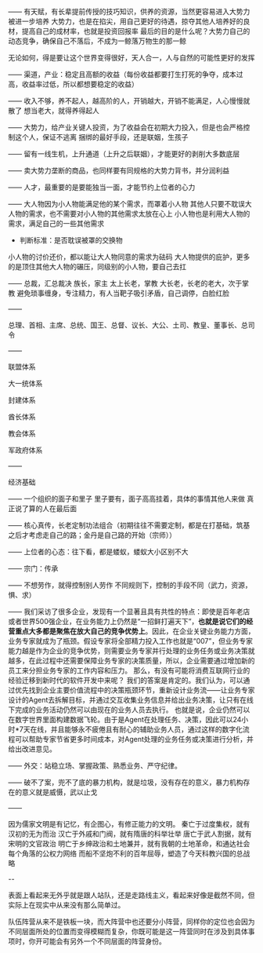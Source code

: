 ——
有天赋，有长辈提前传授的技巧知识，供养的资源，当然更容易进入大势力被进一步培养
大势力，也是在掐尖，用自己更好的待遇，掠夺其他人培养好的良材，提高自己的成材率，也就是投资回报率
最后的目的是什么呢？大势力自己的动态竞争，确保自己不落后，不成为一鲸落万物生的那一鲸

无论如何，得是要让这个世界变得很好，天人合一，人与自然的可能性更好的发挥

——
渠道，产业：稳定且高额的收益（每份收益都要打生打死的争夺，成本过高，收益率过低，所以都想要稳定的收益）

——
收入不够，养不起人，越高阶的人，开销越大，开销不能满足，人心慢慢就散了
想当老大，就得养得起人

——
大势力，给产业关键人投资，为了收益会在初期大力投入，但是也会严格控制这个人，保证不逃离
捆绑的最好手段，还是联姻，生孩子

——
留有一线生机，上升通道（上升之后联姻），才能更好的剥削大多数底层

——
卖大势力垄断的商品，也同样要有同规格的大势力背书，并分润利益

——
人才，最重要的是要能独当一面，才能节约上位者的心力

——
大人物因为小人物能满足他的某个需求，而罩着小人物
其他人只要不耽误大人物的需求，也不需要对小人物的其他需求太放在心上
小人物也是利用大人物的需求，满足自己的一些其他需求

- 判断标准：是否耽误被罩的交换物

小人物的讨价还价，都以能让大人物同意的需求为砝码
大人物提供的庇护，更多的是顶住其他大人物的碾压，同级别的小人物，要自己去扛

——
总裁，汇总裁决
族长，家主
太上长老，掌教
大长老，长老的老大，次于掌教
避免琐事缠身，专注精力，有人当靶子吸引矛盾，自己调停，白脸红脸

——

总理、首相、主席、总统、国王、总督、议长、大公、土司、教皇、董事长、总司令

——

联盟体系

大一统体系

封建体系

酋长体系

教会体系

军政府体系

——

经济基础

——
一个组织的面子和里子
里子要有，面子高高挂着，具体的事情其他人来做
真正说了算的人在最后面

——
核心真传，长老定制功法组合（初期往往不需要定制，都是在打基础，筑基之后才考虑走自己的路；金丹是自己路的开始（宗师））

——
上位者的心态：往下看，都是蝼蚁，蝼蚁大小区别不大

——
宗门：传承

——
不想劳作，就得控制别人劳作
不同规则下，控制的手段不同（武力，资源，惧、求）

——
我们采访了很多企业，发现有一个显著且具有共性的特点：即使是百年老店或者世界500强企业，在业务能力上仍然是“一招鲜打遍天下”，**也就是说它们的经营重点大多都是聚焦在放大自己的竞争优势上**。因此，在企业关键业务能力方面，业务专家就成为了瓶颈。假设专家将全部精力投入工作也就是“007”，但业务专家能力越是作为企业的竞争优势，则需要业务专家并行处理的业务任务或业务决策就越多，在此过程中还需要保障业务专家的决策质量，所以，企业需要通过增加新的员工来分担业务专家的工作内容和压力。
那么，有没有可能将消费互联网行业的经验迁移到新时代的软件开发中来呢？
我们的答案是肯定的。我们认为，可以通过优先找到企业主要价值流程中的决策瓶颈环节，重新设计业务流——让业务专家设计的Agent去拆解目标，并通过交互收集业务信息并给出业务决策，让只有在线下完成的业务活动仍然可以由现在的业务人员去执行。
也就是说，企业仍然可以在数字世界里面构建数据飞轮。由于是Agent在处理任务、决策，因此可以24小时*7天在线，并且能够永不疲倦且有耐心的辅助业务人员，通过这样的数字化流程可以帮助专家节省更多时间成本，对Agent处理的业务任务或决策进行分析，并给出改进意见。

——
外交：站稳立场、掌握政策、熟悉业务、严守纪律。

——
破不了案，兜不了底的暴力机构，就是垃圾，没有存在的意义，暴力机构存在的意义就是威慑，武以止戈

——

因为儒家文明是有记忆，有企图心，有修正能力的文明。
秦亡于过度集权，就有汉初的无为而治
汉亡于外戚和门阀，就有隋唐的科举壮举
唐亡于武人割据，就有宋明的文官政治
明亡于乡绅政治和土地兼并，就有我朝的土地革命，和通达社会每个角落的公权力网络
而船不坚炮不利的百年屈辱，塑造了今天科教兴国的总战略

--

表面上看起来无外乎就是跟人站队，还是走路线主义，看起来好像是截然不同，但实际上在现实中从来没有那么简单过。

队伍阵营从来不是铁板一块，而大阵营中也还要分小阵营，同样你的定位也会因为不同层面所处的位置而变得模糊而复杂，你既可能是这一阵营同时在涉及到具体事项时，你开可能会有另外一个不同层面的阵营身份。

